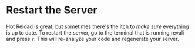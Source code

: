 # Restart the Server

Hot Reload is great, but sometimes there's the itch to _make sure_ everything is up to date. To restart the server, go to the terminal that is running revali and press `r`. This will re-analyze your code and regenerate your server.
